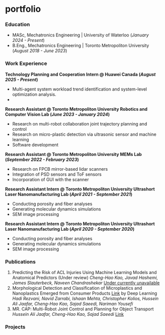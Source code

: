 # portfolio

### Education
- MASc, Mechatronics Engineering	| University of Waterloo (_January 2024 - Present_)	 			        		
- B.Eng., Mechatronics Engineering | Toronto Metropoliton University (_August 2018 - June 2023_)

### Work Experience
**Technology Planning and Cooperation Intern @ Huawei Canada (_August 2025 - Present_)**
- Multi-agent system workload trend identification and system-level optimization analysis.
- 
**Research Assistant @ Toronto Metropoliton University Robotics and Computer Vision Lab (_June 2023 - January 2024_)**
- Research on multi-robot collaboration joint trajectory planning and control
- Research on micro-plastic detection via ultrasonic sensor and machine learning
- Software development

**Research Assistant @ Toronto Metropoliton University MEMs Lab (_September 2022 - February 2023_)**
- Research on FPCB mirror-based lidar scanners
- Integration of PSD sensors and ToF sensors
- Incorporation of GUI with the scanner

**Research Assistant Intern @ Toronto Metropoliton University Ultrashort Laser
Nanomanufacturing Lab (_April 2021 - September 2021_)**
- Conducting porosity and fiber analyses
- Generating molecular dynamics simulations
- SEM image processing

**Research Assistant Intern @ Toronto Metropoliton University Ultrashort Laser
Nanomanufacturing Lab (_April 2020 - September 2020_)**
- Conducting porosity and fiber analyses
- Generating molecular dynamics simulations
- SEM image processing

### Publications
1. Predicting the Risk of ACL Injuries Using Machine Learning Models and Anatomical Predictors (Under review) *Cheng-Hao Kao, Javad Hashemi, James Slauterbeck, Naveen Chandrashekar* [Under currently unavailable](https://howardkao-1130.github.io/portfolio/)
2. Morphological Detection and Classification of Microplastics and Nanoplastics Emerged from Consumer Products [Link](https://arxiv.org/abs/2409.13688)
by Deep Learning *Hadi Rezvani, Navid Zarrabi, Ishaan Mehta, Christopher Kolios, Hussein Ali Jaafar, Cheng-Hao Kao, Sajad Saeedi, Nariman Yousefi* 
3. MR. CAP: Multi-Robot Joint Control and Planning for Object Transport *Hussein Ali Jaafar, Cheng-Hao Kao, Sajad Saeedi* [Link](https://ieeexplore.ieee.org/document/10380779)
### Projects
